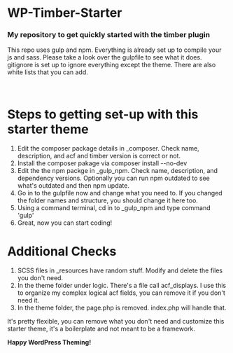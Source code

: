 # WP-Timber-Starter
<h3>My repository to get quickly started with the timber plugin</h3>
<p>
This repo uses gulp and npm. Everything is already set up to compile your js and sass. Please take a look over the gulpfile to see what it does.
gitignore is set up to ignore everything except the theme. There are also white lists that you can add.
</p>
<br/>

# Steps to getting set-up with this starter theme

1. Edit the composer package details in _composer. Check name, description, and acf and timber version is correct or not.
2. Install the composer pakage via composer install --no-dev
3. Edit the the npm packge in _gulp_npm. Check name, description, and dependency versions. Optionally you can run npm outdated to see what's outdated and then npm update.
4. Go in to the gulpfile now and change what you need to. If you changed the folder names and structure, you should change it here too.
5. Using a command terminal, cd in to _gulp_npm and type command 'gulp'
6. Great, now you can start coding!

# Additional Checks
1. SCSS files in _resources have random stuff. Modify and delete the files you don't need.
2. In the theme folder under logic. There's a file call acf_displays. I use this to organize my complex logical acf fields, you can remove it if you don't need it.
3. In the theme folder, the page.php is removed. index.php will handle that.

It's pretty flexible, you can remove what you don't need and customize this starter theme, it's a boilerplate and not meant to be a framework.

<p>
<strong>Happy WordPress Theming!</strong>
</p>